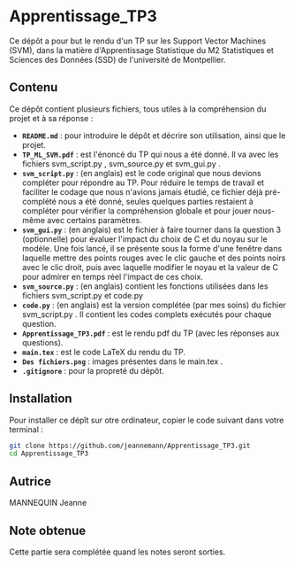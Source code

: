 # Apprentissage_TP3
Ce dépôt a pour but le rendu d'un TP sur les Support Vector Machines (SVM), dans la matière d'Apprentissage Statistique du M2 Statistiques et Sciences des Données (SSD) de l'université de Montpellier.

## Contenu
Ce dépôt contient plusieurs fichiers, tous utiles à la compréhension du projet et à sa réponse :
- **`README.md`** : pour introduire le dépôt et décrire son utilisation, ainsi que le projet.
- **`TP_ML_SVM.pdf`** : est l'énoncé du TP qui nous a été donné. Il va avec les fichiers svm_script.py , svm_source.py et svm_gui.py .
- **`svm_script.py`** : (en anglais) est le code original que nous devions compléter pour répondre au TP. Pour réduire le temps de travail et faciliter le codage que nous n'avions jamais étudié, ce fichier déjà pré-complété nous a été donné, seules quelques parties restaient à compléter pour vérifier la compréhension globale et pour jouer nous-même avec certains paramètres.
- **`svm_gui.py`** : (en anglais) est le fichier à faire tourner dans la question 3 (optionnelle) pour évaluer l'impact du choix de C et du noyau sur le modèle. Une fois lancé, il se présente sous la forme d'une fenêtre dans laquelle mettre des points rouges avec le clic gauche et des points noirs avec le clic droit, puis avec laquelle modifier le noyau et la valeur de C pour admirer en temps réel l'impact de ces choix.
- **`svm_source.py`** : (en anglais) contient les fonctions utilisées dans les fichiers svm_script.py et code.py
- **`code.py`** : (en anglais) est la version complétée (par mes soins) du fichier svm_script.py . Il contient les codes complets exécutés pour chaque question.
- **`Apprentissage_TP3.pdf`** : est le rendu pdf du TP (avec les réponses aux questions).
- **`main.tex`** : est le code LaTeX du rendu du TP.
- **`Des fichiers.png`** : images présentes dans le main.tex .
- **`.gitignore`** : pour la propreté du dépôt.


## Installation
Pour installer ce dépît sur otre ordinateur, copier le code suivant dans votre terminal :
```bash
git clone https://github.com/jeannemann/Apprentissage_TP3.git
cd Apprentissage_TP3
```

## Autrice
MANNEQUIN Jeanne

## Note obtenue
Cette partie sera complétée quand les notes seront sorties.